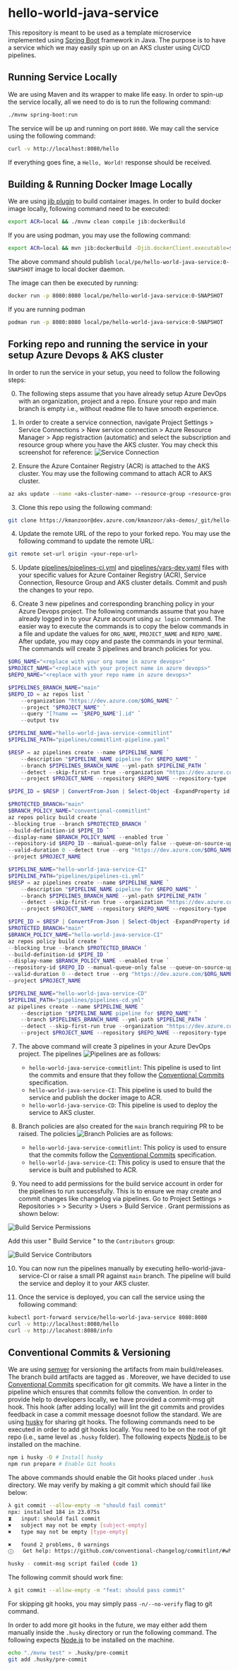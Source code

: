 # hello-world-java-service

<!-- Dummy change for PR demo -->

This repository is meant to be used as a template microservice implemented using [Spring Boot](https://spring.io/projects/spring-boot) framework in Java. The purpose is to have a service which we may easily spin up on an AKS cluster using CI/CD pipelines.

## Running Service Locally
We are using Maven and its wrapper to make life easy. In order to spin-up the service locally, all we need to do is to run the following command:
```bash
./mvnw spring-boot:run
```
The service will be up and running on port `8080`. We may call the service using the following command:
```bash
curl -v http://localhost:8080/hello 
```
If everything goes fine, a `Hello, World!` response should be received.

## Building & Running Docker Image Locally
We are using [jib plugin](https://github.com/GoogleContainerTools/jib/tree/master/jib-maven-plugin) to build container images. In order to build docker image locally, following command need to be executed:
```bash
export ACR=local && ./mvnw clean compile jib:dockerBuild
```

If you are using podman, you may use the following command:
```bash
export ACR=local && mvn jib:dockerBuild -Djib.dockerClient.executable=$(which podman)
```

The above command should publish `local/pe/hello-world-java-service:0-SNAPSHOT`
image to local docker daemon.

The image can then be executed by running:
```bash
docker run -p 8080:8080 local/pe/hello-world-java-service:0-SNAPSHOT
```

If you are running podman
```bash
podman run -p 8080:8080 local/pe/hello-world-java-service:0-SNAPSHOT
```


## Forking repo and running the service in your setup Azure Devops & AKS cluster
In order to run the service in your setup, you need to follow the following steps:

0. The following steps assume that you have already setup Azure DevOps with an organization, project and a repo. Ensure your repo and main branch is empty i.e., without readme file to have smooth experience.

1. In order to create a service connection, navigate Project Settings > Service Connections > New service connection > Azure Resource Manager > App registraction (automatic) and select the subscription and resource group where you have the AKS cluster. You may check this screenshot for reference:
![Service Connection](docs/service_conn.png)

2. Ensure the Azure Container Registry (ACR) is attached to the AKS cluster. You may use the following command to attach ACR to AKS cluster.
```bash
az aks update --name <aks-cluster-name> --resource-group <resource-group-name> --attach-acr <acr-name>
```

3. Clone this repo using the following command:
```bash
git clone https://kmanzoor@dev.azure.com/kmanzoor/aks-demos/_git/hello-world-java-service
```

4. Update the remote URL of the repo to your forked repo. You may use the following command to update the remote URL:
```bash
git remote set-url origin <your-repo-url>
```

5. Update [pipelines/pipelines-ci.yml](pipelines/pipelines-ci.yml) and [pipelines/vars-dev.yaml](pipelines/vars-dev.yaml) files with your specific values for Azure Container Registry (ACR), Service Connection, Resource Group and AKS cluster details. Commit and push the changes to your repo.

6. Create 3 new pipelines and corresponding branching policy in your Azure Devops project. The following commands assume that you have already logged in to your Azure account using `az login` command. The easier way to execute the commands is to copy the below commands in a file and update the values for `ORG_NAME`, `PROJECT_NAME` and `REPO_NAME`. After update, you may copy and paste the commands in your terminal. The commands will create 3 pipelines and branch policies for you.

```powershell
$ORG_NAME="<replace with your org name in azure devops>"
$PROJECT_NAME="<replace with your project name in azure devops>"
$REPO_NAME="<replace with your repo name in azure devops>"

$PIPELINES_BRANCH_NAME="main"
$REPO_ID = az repos list `
    --organization "https://dev.azure.com/$ORG_NAME" `
    --project "$PROJECT_NAME" `
    --query "[?name == '$REPO_NAME'].id" `
    --output tsv

$PIPELINE_NAME="hello-world-java-service-commitlint"
$PIPELINE_PATH="pipelines/commitlint-pipeline.yaml"

$RESP = az pipelines create --name $PIPELINE_NAME `
    --description "$PIPELINE_NAME pipeline for $REPO_NAME" `
    --branch $PIPELINES_BRANCH_NAME --yml-path $PIPELINE_PATH `
    --detect --skip-first-run true --organization "https://dev.azure.com/$ORG_NAME" `
    --project $PROJECT_NAME --repository $REPO_NAME --repository-type 'tfsgit'

$PIPE_ID = $RESP | ConvertFrom-Json | Select-Object -ExpandProperty id

$PROTECTED_BRANCH="main"
$BRANCH_POLICY_NAME="conventional-commitlint"
az repos policy build create `
--blocking true --branch $PROTECTED_BRANCH `
--build-definition-id $PIPE_ID `
--display-name $BRANCH_POLICY_NAME --enabled true `
--repository-id $REPO_ID --manual-queue-only false --queue-on-source-update-only false `
--valid-duration 0 --detect true --org "https://dev.azure.com/$ORG_NAME" `
--project $PROJECT_NAME

$PIPELINE_NAME="hello-world-java-service-CI"
$PIPELINE_PATH="pipelines/pipelines-ci.yml"
$RESP = az pipelines create --name $PIPELINE_NAME `
    --description "$PIPELINE_NAME pipeline for $REPO_NAME" `
    --branch $PIPELINES_BRANCH_NAME --yml-path $PIPELINE_PATH `
    --detect --skip-first-run true --organization "https://dev.azure.com/$ORG_NAME" `
    --project $PROJECT_NAME --repository $REPO_NAME --repository-type 'tfsgit'

$PIPE_ID = $RESP | ConvertFrom-Json | Select-Object -ExpandProperty id
$PROTECTED_BRANCH="main"
$BRANCH_POLICY_NAME="hello-world-java-service-CI"
az repos policy build create `
--blocking true --branch $PROTECTED_BRANCH `
--build-definition-id $PIPE_ID `
--display-name $BRANCH_POLICY_NAME --enabled true `
--repository-id $REPO_ID --manual-queue-only false --queue-on-source-update-only false `
--valid-duration 0 --detect true --org "https://dev.azure.com/$ORG_NAME" `
--project $PROJECT_NAME

$PIPELINE_NAME="hello-world-java-service-CD"
$PIPELINE_PATH="pipelines/pipelines-cd.yml"
az pipelines create --name $PIPELINE_NAME `
    --description "$PIPELINE_NAME pipeline for $REPO_NAME" `
    --branch $PIPELINES_BRANCH_NAME --yml-path $PIPELINE_PATH `
    --detect --skip-first-run true --organization "https://dev.azure.com/$ORG_NAME" `
    --project $PROJECT_NAME --repository $REPO_NAME --repository-type 'tfsgit'
```

7. The above command will create 3 pipelines in your Azure DevOps project. The pipelines ![Pipelines](docs/pipelines.png) are as follows:
   - `hello-world-java-service-commitlint`: This pipeline is used to lint the commits and ensure that they follow the [Conventional Commits](https://www.conventionalcommits.org/en/v1.0.0/) specification.
   - `hello-world-java-service-CI`: This pipeline is used to build the service and publish the docker image to ACR.
   - `hello-world-java-service-CD`: This pipeline is used to deploy the service to AKS cluster.

8. Branch policies are also created for the `main` branch requiring PR to be raised. The policies ![Branch Policies](docs/branch_policies.png) are as follows:
   - `hello-world-java-service-commitlint`: This policy is used to ensure that the commits follow the [Conventional Commits](https://www.conventionalcommits.org/en/v1.0.0/) specification.
   - `hello-world-java-service-CI`: This policy is used to ensure that the service is built and published to ACR.

9. You need to add permissions for the build service account in order for the pipelines to run successfully. This is to ensure we may create and commit changes like changelog via pipelines. Go to Project Settings > Repositories > <your-repo-name> > Security > Users > <your-project-name> Build Service <your-organization-name>. Grant permissions as shown below:

![Build Service Permissions](docs/build_service.png)

Add this user "<your-project-name> Build Service <your-organization-name>" to the `Contributors` group:

![Build Service Contributors](docs/build_service_contr.png)

10. You can now run the pipelines manually by executing hello-world-java-service-CI or raise a small PR against `main` branch. The pipeline will build the service and deploy it to your AKS cluster.

11. Once the service is deployed, you can call the service using the following command:

```bash
kubectl port-forward service/hello-world-java-service 8080:8080
curl -v http://localhost:8080/hello
curl -v http://locahost:8080/info
```

## Conventional Commits & Versioning
We are using [semver](https://semver.org/) for versioning the artifacts from main build/releases. The branch build artifacts are tagged as <git-sha>. Moreover, we have decided to use [Conventional Commits](https://www.conventionalcommits.org/en/v1.0.0/) specification for git commits. 
We have a linter in the pipeline which ensures that commits follow the convention. In order to provide help to developers locally, we have provided a commit-msg git hook. This hook (after adding locally) will lint the git commits and provides feedback in case a commit message doesnot follow the standard.
We are using [husky](https://typicode.github.io/husky/#/) for sharing git hooks. The following commands need to be executed in order to add git hooks locally. You need to be on the root of git repo (i.e., same level as `.husky` folder). The following expects [Node.js](https://nodejs.org/en/download/) to be installed on the machine.
```bash
npm i husky -D # Install husky
npm run prepare # Enable Git hooks
```
The above commands should enable the Git hooks placed under `.husk` directory. We may verify by making a git commit which should fail like below:
```bash
λ git commit --allow-empty -m "should fail commit"
npx: installed 184 in 23.075s
⧗   input: should fail commit
✖   subject may not be empty [subject-empty]
✖   type may not be empty [type-empty]

✖   found 2 problems, 0 warnings
ⓘ   Get help: https://github.com/conventional-changelog/commitlint/#what-is-commitlint

husky - commit-msg script failed (code 1)
```

The following commit should work fine:
```bash
λ git commit --allow-empty -m "feat: should pass commit"
```

For skipping git hooks, you may simply pass `-n/--no-verify` flag to git command.

In order to add more git hooks in the future, we may either add them manually inside the `.husky` directory or run the following command. The following expects [Node.js](https://nodejs.org/en/download/) to be installed on the machine.
```bash
echo "./mvnw test" > .husky/pre-commit
git add .husky/pre-commit
```